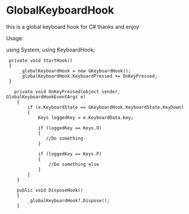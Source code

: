 # GlobalKeyboardHook
this is a global keyboard hook for C# thanks and enjoy

Usage:

using System;
using KeyboardHook;

     private void StartHook()
     {
         _globalKeyboardHook = new GKeyboardHook();
         _globalKeyboardHook.KeyboardPressed += OnKeyPressed;
     }
     
       private void OnKeyPressed(object sender, GlobalKeyboardHookEventArgs e)
        {
            if (e.KeyboardState == GKeyboardHook.KeyboardState.KeyDown)
            {
                Keys loggedKey = e.KeyboardData.Key;

                if (loggedKey == Keys.O)
                {
                   //Do something
                }

                if (loggedKey == Keys.P)
                {
                    //Do something else
                }
            }
        }
        
        public void DisposeHook()
        {
            _globalKeyboardHook?.Dispose();
        }
